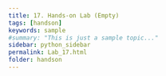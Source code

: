 ```yaml
---
title: 17. Hands-on Lab (Empty)
tags: [handson]
keywords: sample
#summary: "This is just a sample topic..."
sidebar: python_sidebar
permalink: Lab_17.html
folder: handson
---
```

